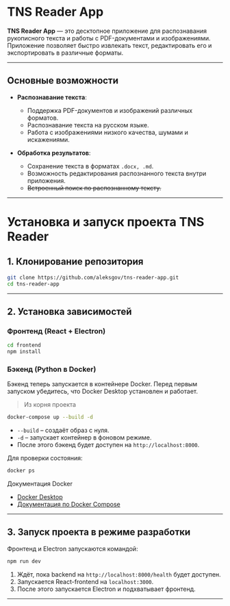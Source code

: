 # TNS Reader App

**TNS Reader App** — это десктопное приложение для распознавания рукописного текста и работы с PDF-документами и изображениями. Приложение позволяет быстро извлекать текст, редактировать его и экспортировать в различные форматы.

---

## Основные возможности

- **Распознавание текста**:
  - Поддержка PDF-документов и изображений различных форматов.
  - Распознавание текста на русском языке.
  - Работа с изображениями низкого качества, шумами и искажениями.

- **Обработка результатов**:
  - Сохранение текста в форматах `.docx, .md`.
  - Возможность редактирования распознанного текста внутри приложения.
  - ~~Встроенный поиск по распознанному тексту.~~

---

# Установка и запуск проекта TNS Reader

## 1. Клонирование репозитория

```bash
git clone https://github.com/aleksgov/tns-reader-app.git
cd tns-reader-app
```
---

## 2. Установка зависимостей

### Фронтенд (React + Electron)

```bash
cd frontend
npm install
```

### Бэкенд (Python в Docker)

Бэкенд теперь запускается в контейнере Docker. Перед первым запуском убедитесь, что Docker Desktop установлен и работает.

> Из корня проекта
```bash
docker-compose up --build -d
```

* `--build` – создаёт образ с нуля.
* `-d` – запускает контейнер в фоновом режиме.
* После этого бэкенд будет доступен на `http://localhost:8000`.

Для проверки состояния:

```bash
docker ps
```
Документация Docker

* [Docker Desktop](https://www.docker.com/products/docker-desktop/)
* [Документация по Docker Compose](https://docs.docker.com/compose/install/)
---

## 3. Запуск проекта в режиме разработки

Фронтенд и Electron запускаются командой:

```bash
npm run dev
```

1. Ждёт, пока backend на `http://localhost:8000/health` будет доступен.
2. Запускается React-frontend на `localhost:3000`.
3. После этого запускается Electron и подхватывает фронтенд.

---